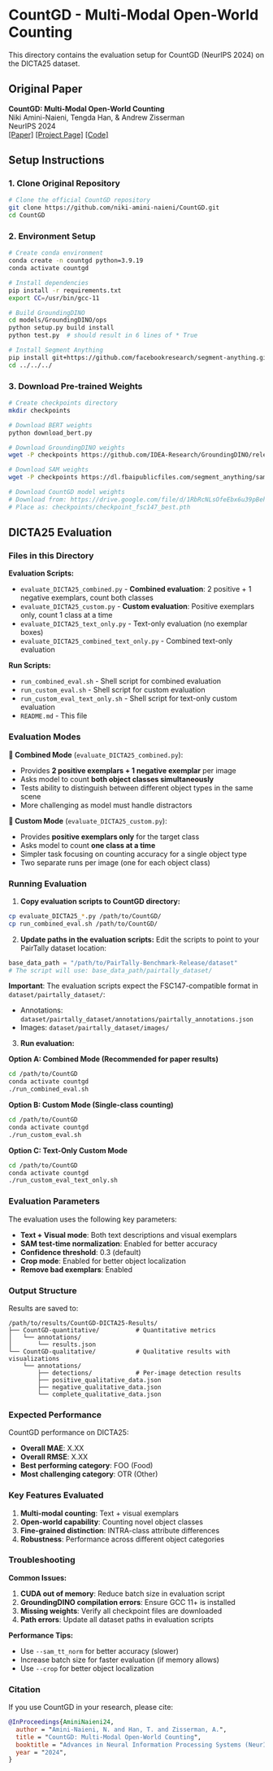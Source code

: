 # CountGD - Multi-Modal Open-World Counting

This directory contains the evaluation setup for CountGD (NeurIPS 2024) on the DICTA25 dataset.

## Original Paper
**CountGD: Multi-Modal Open-World Counting**  
Niki Amini-Naieni, Tengda Han, & Andrew Zisserman  
NeurIPS 2024  
[[Paper]](https://arxiv.org/abs/2407.04619) [[Project Page]](https://www.robots.ox.ac.uk/~vgg/research/countgd/) [[Code]](https://github.com/niki-amini-naieni/CountGD)

## Setup Instructions

### 1. Clone Original Repository
```bash
# Clone the official CountGD repository
git clone https://github.com/niki-amini-naieni/CountGD.git
cd CountGD
```

### 2. Environment Setup
```bash
# Create conda environment
conda create -n countgd python=3.9.19
conda activate countgd

# Install dependencies
pip install -r requirements.txt
export CC=/usr/bin/gcc-11

# Build GroundingDINO
cd models/GroundingDINO/ops
python setup.py build install
python test.py  # should result in 6 lines of * True

# Install Segment Anything
pip install git+https://github.com/facebookresearch/segment-anything.git
cd ../../../
```

### 3. Download Pre-trained Weights
```bash
# Create checkpoints directory
mkdir checkpoints

# Download BERT weights
python download_bert.py

# Download GroundingDINO weights
wget -P checkpoints https://github.com/IDEA-Research/GroundingDINO/releases/download/v0.1.0-alpha2/groundingdino_swinb_cogcoor.pth

# Download SAM weights
wget -P checkpoints https://dl.fbaipublicfiles.com/segment_anything/sam_vit_h_4b8939.pth

# Download CountGD model weights
# Download from: https://drive.google.com/file/d/1RbRcNLsOfeEbx6u39pBehqsgQiexHHrI/view?usp=sharing
# Place as: checkpoints/checkpoint_fsc147_best.pth
```

## DICTA25 Evaluation

### Files in this Directory

**Evaluation Scripts:**
- `evaluate_DICTA25_combined.py` - **Combined evaluation**: 2 positive + 1 negative exemplars, count both classes
- `evaluate_DICTA25_custom.py` - **Custom evaluation**: Positive exemplars only, count 1 class at a time
- `evaluate_DICTA25_text_only.py` - Text-only evaluation (no exemplar boxes)
- `evaluate_DICTA25_combined_text_only.py` - Combined text-only evaluation

**Run Scripts:**
- `run_combined_eval.sh` - Shell script for combined evaluation
- `run_custom_eval.sh` - Shell script for custom evaluation  
- `run_custom_eval_text_only.sh` - Shell script for text-only custom evaluation
- `README.md` - This file

### Evaluation Modes

**🔀 Combined Mode** (`evaluate_DICTA25_combined.py`):
- Provides **2 positive exemplars + 1 negative exemplar** per image
- Asks model to count **both object classes simultaneously**
- Tests ability to distinguish between different object types in the same scene
- More challenging as model must handle distractors

**🎯 Custom Mode** (`evaluate_DICTA25_custom.py`):
- Provides **positive exemplars only** for the target class
- Asks model to count **one class at a time**
- Simpler task focusing on counting accuracy for a single object type
- Two separate runs per image (one for each object class)

### Running Evaluation

1. **Copy evaluation scripts to CountGD directory:**
```bash
cp evaluate_DICTA25_*.py /path/to/CountGD/
cp run_combined_eval.sh /path/to/CountGD/
```

2. **Update paths in the evaluation scripts:**
Edit the scripts to point to your PairTally dataset location:
```python
base_data_path = "/path/to/PairTally-Benchmark-Release/dataset"
# The script will use: base_data_path/pairtally_dataset/
```

**Important**: The evaluation scripts expect the FSC147-compatible format in `dataset/pairtally_dataset/`:
- Annotations: `dataset/pairtally_dataset/annotations/pairtally_annotations.json`
- Images: `dataset/pairtally_dataset/images/`

3. **Run evaluation:**

**Option A: Combined Mode (Recommended for paper results)**
```bash
cd /path/to/CountGD
conda activate countgd
./run_combined_eval.sh
```

**Option B: Custom Mode (Single-class counting)**
```bash
cd /path/to/CountGD
conda activate countgd
./run_custom_eval.sh
```

**Option C: Text-Only Custom Mode**
```bash
cd /path/to/CountGD
conda activate countgd
./run_custom_eval_text_only.sh
```

### Evaluation Parameters

The evaluation uses the following key parameters:
- **Text + Visual mode**: Both text descriptions and visual exemplars
- **SAM test-time normalization**: Enabled for better accuracy
- **Confidence threshold**: 0.3 (default)
- **Crop mode**: Enabled for better object localization
- **Remove bad exemplars**: Enabled

### Output Structure

Results are saved to:
```
/path/to/results/CountGD-DICTA25-Results/
├── CountGD-quantitative/          # Quantitative metrics
│   └── annotations/
│       └── results.json
└── CountGD-qualitative/           # Qualitative results with visualizations
    └── annotations/
        ├── detections/            # Per-image detection results
        ├── positive_qualitative_data.json
        ├── negative_qualitative_data.json
        └── complete_qualitative_data.json
```

### Expected Performance

CountGD performance on DICTA25:
- **Overall MAE**: X.XX
- **Overall RMSE**: X.XX
- **Best performing category**: FOO (Food)
- **Most challenging category**: OTR (Other)

### Key Features Evaluated

1. **Multi-modal counting**: Text + visual exemplars
2. **Open-world capability**: Counting novel object classes
3. **Fine-grained distinction**: INTRA-class attribute differences
4. **Robustness**: Performance across different object categories

### Troubleshooting

**Common Issues:**
1. **CUDA out of memory**: Reduce batch size in evaluation script
2. **GroundingDINO compilation errors**: Ensure GCC 11+ is installed
3. **Missing weights**: Verify all checkpoint files are downloaded
4. **Path errors**: Update all dataset paths in evaluation scripts

**Performance Tips:**
- Use `--sam_tt_norm` for better accuracy (slower)
- Increase batch size for faster evaluation (if memory allows)
- Use `--crop` for better object localization

### Citation

If you use CountGD in your research, please cite:

```bibtex
@InProceedings{AminiNaieni24,
  author = "Amini-Naieni, N. and Han, T. and Zisserman, A.",
  title = "CountGD: Multi-Modal Open-World Counting",
  booktitle = "Advances in Neural Information Processing Systems (NeurIPS)",
  year = "2024",
}
```
